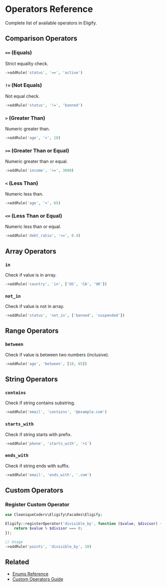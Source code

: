 # Operators Reference

Complete list of available operators in Eligify.

## Comparison Operators

### `==` (Equals)

Strict equality check.

```php
->addRule('status', '==', 'active')
```

### `!=` (Not Equals)

Not equal check.

```php
->addRule('status', '!=', 'banned')
```

### `>` (Greater Than)

Numeric greater than.

```php
->addRule('age', '>', 18)
```

### `>=` (Greater Than or Equal)

Numeric greater than or equal.

```php
->addRule('income', '>=', 3000)
```

### `<` (Less Than)

Numeric less than.

```php
->addRule('age', '<', 65)
```

### `<=` (Less Than or Equal)

Numeric less than or equal.

```php
->addRule('debt_ratio', '<=', 0.4)
```

## Array Operators

### `in`

Check if value is in array.

```php
->addRule('country', 'in', ['US', 'CA', 'UK'])
```

### `not_in`

Check if value is not in array.

```php
->addRule('status', 'not_in', ['banned', 'suspended'])
```

## Range Operators

### `between`

Check if value is between two numbers (inclusive).

```php
->addRule('age', 'between', [18, 65])
```

## String Operators

### `contains`

Check if string contains substring.

```php
->addRule('email', 'contains', '@example.com')
```

### `starts_with`

Check if string starts with prefix.

```php
->addRule('phone', 'starts_with', '+1')
```

### `ends_with`

Check if string ends with suffix.

```php
->addRule('email', 'ends_with', '.com')
```

## Custom Operators

### Register Custom Operator

```php
use CleaniqueCoders\Eligify\Facades\Eligify;

Eligify::registerOperator('divisible_by', function ($value, $divisor) {
    return $value % $divisor === 0;
});

// Usage
->addRule('points', 'divisible_by', 10)
```

## Related

- [Enums Reference](enums.md)
- [Custom Operators Guide](../../07-advanced-features/README.md#custom-operators)
